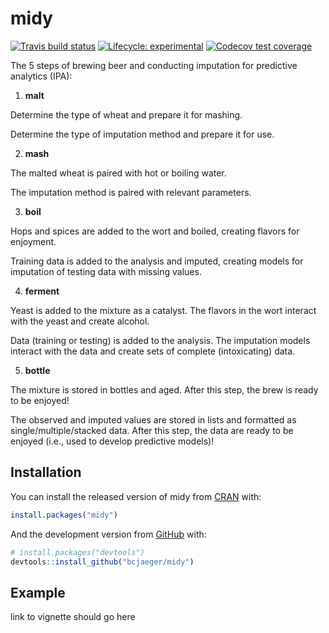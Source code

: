 
<!-- README.md is generated from README.Rmd. Please edit that file -->

# midy

<!-- Think about statistics in medicine submission -->

<!-- badges: start -->

[![Travis build
status](https://travis-ci.org/bcjaeger/midy.svg?branch=master)](https://travis-ci.org/bcjaeger/midy)
[![Lifecycle:
experimental](https://img.shields.io/badge/lifecycle-experimental-orange.svg)](https://www.tidyverse.org/lifecycle/#experimental)
[![Codecov test
coverage](https://codecov.io/gh/bcjaeger/midy/branch/master/graph/badge.svg)](https://codecov.io/gh/bcjaeger/midy?branch=master)
<!-- badges: end -->

The 5 steps of brewing beer and conducting imputation for predictive
analytics (IPA):

1.  **malt**

Determine the type of wheat and prepare it for mashing.

Determine the type of imputation method and prepare it for use.

2.  **mash**

The malted wheat is paired with hot or boiling water.

The imputation method is paired with relevant parameters.

3.  **boil**

Hops and spices are added to the wort and boiled, creating flavors for
enjoyment.

Training data is added to the analysis and imputed, creating models for
imputation of testing data with missing values.

4.  **ferment**

Yeast is added to the mixture as a catalyst. The flavors in the wort
interact with the yeast and create alcohol.

Data (training or testing) is added to the analysis. The imputation
models interact with the data and create sets of complete (intoxicating)
data.

5.  **bottle**

The mixture is stored in bottles and aged. After this step, the brew is
ready to be enjoyed\!

The observed and imputed values are stored in lists and formatted as
single/multiple/stacked data. After this step, the data are ready to be
enjoyed (i.e., used to develop predictive models)\!

## Installation

You can install the released version of midy from
[CRAN](https://CRAN.R-project.org) with:

``` r
install.packages("midy")
```

And the development version from [GitHub](https://github.com/) with:

``` r
# install.packages("devtools")
devtools::install_github("bcjaeger/midy")
```

## Example

link to vignette should go here
